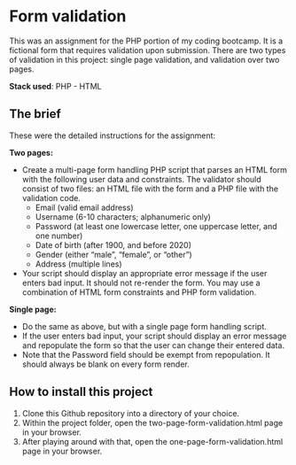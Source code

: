 # Form validation

This was an assignment for the PHP portion of my coding bootcamp. It is a fictional form that requires validation upon submission. There are two types of validation in this project: single page validation, and validation over two pages.

**Stack used**: PHP - HTML

## The brief
These were the detailed instructions for the assignment:

**Two pages:**
- Create a multi-page form handling PHP script that parses an HTML form with the following user data and constraints. The validator should consist of two files: an HTML file with the form and a PHP file with the validation code.
    - Email (valid email address)
    - Username (6-10 characters; alphanumeric only)
    - Password (at least one lowercase letter, one uppercase letter, and one number)
    - Date of birth (after 1900, and before 2020)
    - Gender (either “male”, “female”, or “other”)
    - Address (multiple lines)
- Your script should display an appropriate error message if the user enters bad input. It should not re-render the form. You may use a combination of HTML form constraints and PHP form validation.

**Single page:**
- Do the same as above, but with a single page form handling script.
- If the user enters bad input, your script should display an error message and repopulate the form so that the user can change their
entered data.
- Note that the Password field should be exempt from repopulation. It should always be blank on every form render. 

## How to install this project
1. Clone this Github repository into a directory of your choice.
2. Within the project folder, open the two-page-form-validation.html page in your browser.
3. After playing around with that, open the one-page-form-validation.html page in your browser.
